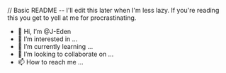 // Basic README -- I'll edit this later when I'm less lazy. If you're reading this you get to yell at me for procrastinating. 


- 👋 Hi, I’m @J-Eden
- 👀 I’m interested in ...
- 🌱 I’m currently learning ...
- 💞️ I’m looking to collaborate on ...
- 📫 How to reach me ...

<!---
J-Eden/J-Eden is a ✨ special ✨ repository because its `README.md` (this file) appears on your GitHub profile.
You can click the Preview link to take a look at your changes.
--->
